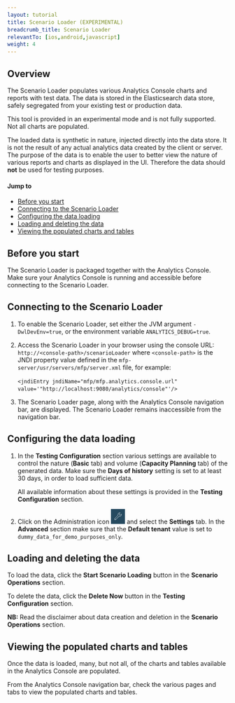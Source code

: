 ```yaml
---
layout: tutorial
title: Scenario Loader (EXPERIMENTAL)
breadcrumb_title: Scenario Loader
relevantTo: [ios,android,javascript]
weight: 4
---
```

## Overview
The Scenario Loader populates various Analytics Console charts and reports with test data. The data is stored in the Elasticsearch data store, safely segregated from your existing test or production data.

This tool is provided in an experimental mode and is not fully supported. Not all charts are populated.

The loaded data is synthetic in nature, injected directly into the data store. It is not the result of any actual analytics data created by the client or server. The purpose of the data is to enable the user to better view the nature of various reports and charts as displayed in the UI. Therefore the data should **not** be used for testing purposes.

#### Jump to
* [Before you start](#before-youstart)
* [Connecting to the Scenario Loader](#connecting-to-the-scenario-loader)
* [Configuring the data loading](#configuring-the-data-loading)
* [Loading and deleting the data](#loading-and-deleting-the-data)
* [Viewing the populated charts and tables](#viewing-the-populated-charts-and-tables)

## Before you start
The Scenario Loader is packaged together with the Analytics Console. Make sure your Analytics Console is running and accessible before connecting to the Scenario Loader.

## Connecting to the Scenario Loader

1. To enable the Scenario Loader, set either the JVM argument `-DwlDevEnv=true`, or the environment variable `ANALYTICS_DEBUG=true`.

2. Access the Scenario Loader in  your browser using the console URL: `http://<console-path>/scenarioLoader` where `<console-path>` is the JNDI property value defined in the `mfp-server/usr/servers/mfp/server.xml` file, for example:

    `<jndiEntry jndiName="mfp/mfp.analytics.console.url" value='"http://localhost:9080/analytics/console"'/>`

3. The Scenario Loader page, along with the Analytics Console navigation bar, are displayed. The Scenario Loader remains inaccessible from the navigation bar.

## Configuring the data loading

1. In the **Testing Configuration** section various settings are available to control the nature (**Basic** tab) and volume (**Capacity Planning** tab) of the generated data.
    Make sure the **Days of history** setting is set to at least 30 days, in order to load sufficient data.

    All available information about these settings is provided in the  **Testing Configuration** section.


1. Click on the Administration icon <img alt="wrench icond" style="margin:0;display:inline" src="wrench.png"/> and select the **Settings** tab. In the **Advanced** section make sure that the **Default tenant** value is set to `dummy_data_for_demo_purposes_only`.


## Loading and deleting the data

To load the data, click the **Start Scenario Loading** button in the **Scenario Operations** section.

To delete the data, click the **Delete Now** button in the **Testing Configuration** section.

**NB:** Read the disclaimer about data creation and deletion in the **Scenario Operations** section.

## Viewing the populated charts and tables

Once the data is loaded, many, but not all, of the charts and tables available in the Analytics Console are populated.

From the Analytics Console navigation bar, check the various pages and tabs to view the populated charts and tables.
